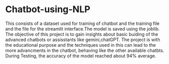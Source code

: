 # Chatbot-using-NLP
This consists of a dataset used for training of chatbot and the training file and the file for the streamlit interface.The model is saved using the joblib.
The objective of this project is to gain insights about basic buiding of the advanced chatbots or assisstants like gemini,chatGPT.
The project is with the educational purpose and the techniques used in this can lead to the more advancments in the chatbot, behaving like the other available chatbts.
During Testing, the accuracy of the model reached about 94% average.
